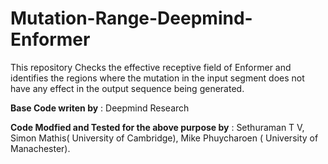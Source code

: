 # Mutation-Range-Deepmind-Enformer
This repository Checks the effective receptive field of Enformer and identifies the regions where the mutation in the input segment does not have any effect in the output sequence being generated. 



**Base Code writen by** : Deepmind Research

**Code Modfied and Tested for the above purpose by** : Sethuraman T V, Simon Mathis( University of Cambridge), Mike Phuycharoen ( University of Manachester). 
